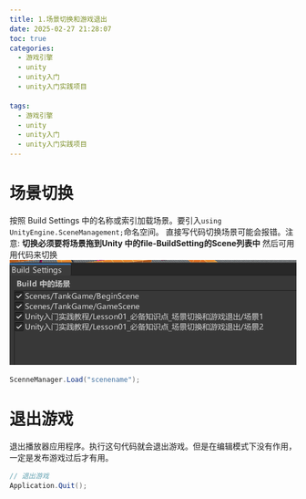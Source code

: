 ```yaml
---
title: 1.场景切换和游戏退出
date: 2025-02-27 21:28:07
toc: true
categories:
  - 游戏引擎
  - unity
  - unity入门
  - unity入门实践项目

tags:
  - 游戏引擎
  - unity
  - unity入门
  - unity入门实践项目
---
```


# 场景切换
按照 Build Settings 中的名称或索引加载场景。要引入`using UnityEngine.SceneManagement;`命名空间。
直接写代码切换场景可能会报错。注意: **切换必须要将场景拖到Unity 中的file-BuildSetting的Scene列表中**
然后可用用代码来切换
![](1.场景切换和游戏退出/file-20250227213144486.png)
```cs
ScenneManager.Load("scenename");
```

# 退出游戏
退出播放器应用程序。执行这句代码就会退出游戏。但是在编辑模式下没有作用，一定是发布游戏过后才有用。
```cs
// 退出游戏
Application.Quit();
```

